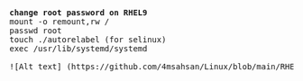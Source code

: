 <pre>
<b>change root password on RHEL9</b>
mount -o remount,rw /
passwd root
touch ./autorelabel (for selinux)
exec /usr/lib/systemd/systemd

![Alt text] (https://github.com/4msahsan/Linux/blob/main/RHEL9/root-password/png/rootpw02.PNG "msahsan@hotmail.com")

</pre>

